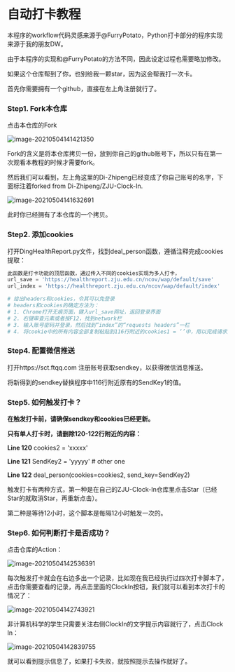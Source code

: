 # 自动打卡教程

本程序的workflow代码灵感来源于@FurryPotato，Python打卡部分的程序实现来源于我的朋友DW。

由于本程序的实现和@FurryPotato的方法不同，因此设定过程也需要略加修改。

如果这个仓库帮到了你，也别给我一颗star，因为这会帮我打一次卡。

首先你需要拥有一个github，直接在左上角注册就行了。

### Step1. Fork本仓库

点击本仓库的Fork

![image-20210504141421350](https://tva1.sinaimg.cn/large/008i3skNly1gq6dacfvdjj31yy0u07ed.jpg)

Fork的含义是将本仓库拷贝一份，放到你自己的github账号下，所以只有在第一次观看本教程的时候才需要fork。

然后我们可以看到，左上角这里的Di-Zhipeng已经变成了你自己账号的名字，下面标注着forked from Di-Zhipeng/ZJU-Clock-In.

![image-20210504141632691](https://tva1.sinaimg.cn/large/008i3skNly1gq6dcl2073j31h90o8jv2.jpg)

此时你已经拥有了本仓库的一个拷贝。

### Step2. 添加cookies

打开DingHealthReport.py文件，找到deal_person函数，遵循注释完成cookies提取：

```python
此函数是打卡功能的顶层函数，通过传入不同的cookies实现为多人打卡，
url_save = 'https://healthreport.zju.edu.cn/ncov/wap/default/save'
url_index = 'https://healthreport.zju.edu.cn/ncov/wap/default/index'

# 给出headers和cookies，令其可以免登录
# headers和cookies的确定方法为：
# 1. Chrome打开无痕页面，键入url_save网址，返回登录界面
# 2. 右键审查元素或者按F12，找到network栏
# 3. 输入账号密码并登录，然后找到“index”的“requests headers”一栏
# 4. 将cookie中的所有内容全部复制粘贴到116行附近的cookies1 = ‘’中，用以完成请求头。
```

### Step4. 配置微信推送

打开https://sct.ftqq.com 注册账号获取sendkey，以获得微信消息推送。

将新得到的sendkey替换程序中116行附近原有的SendKey1的值。

### Step5. 如何触发打卡？

**在触发打卡前，请确保sendkey和cookies已经更新。**

**只有单人打卡时，请删除120-122行附近的内容：**

**Line 120** cookies2 = 'xxxxx'

**Line 121** SendKey2 = 'yyyyy'  # other one

**Line 122** deal_person(cookies=cookies2, send_key=SendKey2)

触发打卡有两种方式，第一种是在自己的ZJU-Clock-In仓库里点击Star（已经Star的就取消Star，再重新点击）。

第二种是等待12小时，这个脚本是每隔12小时触发一次的。

### Step6. 如何判断打卡是否成功？

点击仓库的Action：

![image-20210504142536391](https://tva1.sinaimg.cn/large/008i3skNly1gq6dm0ix9vj327o0twteb.jpg)

每次触发打卡就会在右边多出一个记录，比如现在我已经执行过四次打卡脚本了，点击你需要查看的记录，再点击里面的ClockIn按钮，我们就可以看到本次打卡的情况了：

![image-20210504142743921](https://tva1.sinaimg.cn/large/008i3skNly1gq6do8552sj32r80r8wi9.jpg)

非计算机科学的学生只需要关注右侧ClockIn的文字提示内容就行了，点击Clock In：

![image-20210504142839755](https://tva1.sinaimg.cn/large/008i3skNly1gq6dp77angj320v0u079c.jpg)

就可以看到提示信息了，如果打卡失败，就按照提示去操作就好了。
